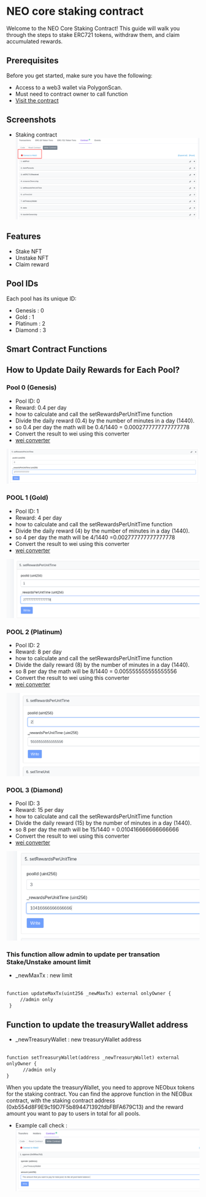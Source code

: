 
# NEO core staking contract

Welcome to the NEO Core Staking Contract! This guide will walk you through the steps to stake ERC721 tokens, withdraw them, and claim accumulated rewards.





## Prerequisites

Before you get started, make sure you have the following:


- Access to a web3 wallet via PolygonScan.
- Must need to contract owner to call function
 - [Visit the contract](https://polygonscan.com/address/0xb554d8F9E9c19D7F5b894471392fdbFBFA679C13#code)



## Screenshots
- Staking contract
![Login](https://github.com/sayedex/NE0-stake-contract/blob/master/Screenshot/1.png?raw=true)


## Features

- Stake NFT
- Unstake NFT
- Claim reward


## Pool IDs
Each pool has its unique ID:

- Genesis : 0 
- Gold : 1
- Platinum : 2
- Diamond : 3

## Smart Contract Functions


## How to Update Daily Rewards for Each Pool?

### Pool 0 (Genesis)
  - Pool ID: 0
- Reward: 0.4 per day
 - how to calculate and call the setRewardsPerUnitTime function
 - Divide the daily reward (0.4) by the number of minutes in a day (1440).
 - so 0.4 per day the math will be 0.4/1440 = 0.0002777777777777778 
 - Convert the result to wei using this converter
 - [wei converter](https://eth-converter.com/)

  ![pool0](https://github.com/sayedex/NE0-stake-contract/blob/master/Screenshot/pool0.png?raw=true)




### POOL 1 (Gold)
  - Pool ID: 1
- Reward: 4 per day
 - how to calculate and call the setRewardsPerUnitTime function
 - Divide the daily reward (4) by the number of minutes in a day (1440).
 - so 4 per day the math will be 4/1440 =0.002777777777777778
 - Convert the result to wei using this converter
 - [wei converter](https://eth-converter.com/)

  ![pool1](https://github.com/sayedex/NE0-stake-contract/blob/master/Screenshot/pool1.png?raw=true)



 ### POOL 2 (Platinum)
  - Pool ID: 2
- Reward: 8 per day
 - how to calculate and call the setRewardsPerUnitTime function
 - Divide the daily reward (8) by the number of minutes in a day (1440).
 - so 8 per day the math will be 8/1440 = 0.005555555555555556
 - Convert the result to wei using this converter
 - [wei converter](https://eth-converter.com/)

  ![pool2](https://github.com/sayedex/NE0-stake-contract/blob/master/Screenshot/pool2.png?raw=true)



 ### POOL 3 (Diamond)
  - Pool ID: 3
- Reward: 15 per day
 - how to calculate and call the setRewardsPerUnitTime function
 - Divide the daily reward (15) by the number of minutes in a day (1440).
 - so 8 per day the math will be 15/1440 = 0.010416666666666666
 - Convert the result to wei using this converter
 - [wei converter](https://eth-converter.com/)

  ![pool3](https://github.com/sayedex/NE0-stake-contract/blob/master/Screenshot/pool3.png?raw=true)




### This function allow admin to update per transation Stake/Unstake amount limit 
- _newMaxTx : new limit
```solidity

function updateMaxTx(uint256 _newMaxTx) external onlyOwner {
     //admin only
 }

```    

## Function to update the treasuryWallet address
- _newTreasuryWallet : new treasuryWallet address
```solidity

function setTreasuryWallet(address _newTreasuryWallet) external onlyOwner {
      //admin only
}

```
When you update the treasuryWallet, you need to approve NEObux tokens for the staking contract. You can find the approve function in the NEOBux contract, with the staking contract address (0xb554d8F9E9c19D7F5b894471392fdbFBFA679C13) and the reward amount you want to pay to users in total for all pools.
 - Example call check :
 ![approval](https://github.com/sayedex/NE0-stake-contract/blob/master/Screenshot/4.png?raw=true)
